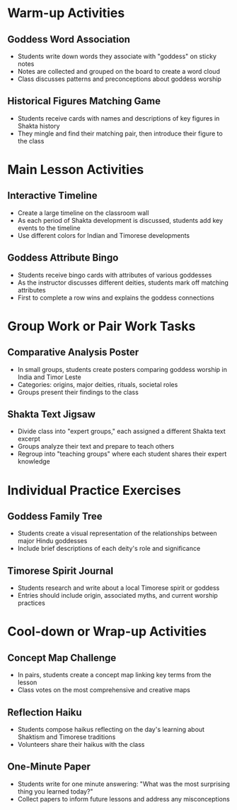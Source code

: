 # Warm-up Activities

## Goddess Word Association
- Students write down words they associate with "goddess" on sticky notes
- Notes are collected and grouped on the board to create a word cloud
- Class discusses patterns and preconceptions about goddess worship

## Historical Figures Matching Game
- Students receive cards with names and descriptions of key figures in Shakta history
- They mingle and find their matching pair, then introduce their figure to the class

# Main Lesson Activities

## Interactive Timeline
- Create a large timeline on the classroom wall
- As each period of Shakta development is discussed, students add key events to the timeline
- Use different colors for Indian and Timorese developments

## Goddess Attribute Bingo
- Students receive bingo cards with attributes of various goddesses
- As the instructor discusses different deities, students mark off matching attributes
- First to complete a row wins and explains the goddess connections

# Group Work or Pair Work Tasks

## Comparative Analysis Poster
- In small groups, students create posters comparing goddess worship in India and Timor Leste
- Categories: origins, major deities, rituals, societal roles
- Groups present their findings to the class

## Shakta Text Jigsaw
- Divide class into "expert groups," each assigned a different Shakta text excerpt
- Groups analyze their text and prepare to teach others
- Regroup into "teaching groups" where each student shares their expert knowledge

# Individual Practice Exercises

## Goddess Family Tree
- Students create a visual representation of the relationships between major Hindu goddesses
- Include brief descriptions of each deity's role and significance

## Timorese Spirit Journal
- Students research and write about a local Timorese spirit or goddess
- Entries should include origin, associated myths, and current worship practices

# Cool-down or Wrap-up Activities

## Concept Map Challenge
- In pairs, students create a concept map linking key terms from the lesson
- Class votes on the most comprehensive and creative maps

## Reflection Haiku
- Students compose haikus reflecting on the day's learning about Shaktism and Timorese traditions
- Volunteers share their haikus with the class

## One-Minute Paper
- Students write for one minute answering: "What was the most surprising thing you learned today?"
- Collect papers to inform future lessons and address any misconceptions